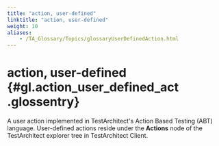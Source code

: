 ```yaml
--- 
title: "action, user-defined"
linktitle: "action, user-defined"
weight: 10
aliases: 
    - /TA_Glossary/Topics/glossaryUserDefinedAction.html
---
```

# action, user-defined {#gl.action_user_defined_act .glossentry}

A user action implemented in TestArchitect's Action Based Testing \(ABT\) language. User-defined actions reside under the **Actions** node of the TestArchitect explorer tree in TestArchitect Client.

